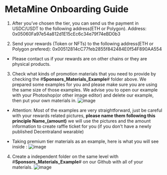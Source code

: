 # MetaMine Onboarding Guide
1. After you’ve chosen the tier, you can send us the payment in USDC/USDT to the following address(ETH or Polygon). Address: 0x05060Fa97e54a812d1E15cEc6c34e79f74eBD0b3

2. Send your rewards (Token or NFTs) to the following address(ETH or Polygon prefered): 0x00512814cC77feb2855f842484E0f54F890AA554

* Please contact us if your rewards are on other chains or they are physical products.

3. Check what kinds of promotion materials that you need to provide by checking the #**Sponsors_Materials_Example**# folder above. We prepared some examples for you and please make sure you are using the same size of those examples. We advise you to open our example with your Photoshop(or other image editor) and delete our example, then put your own materials in.
![image](https://user-images.githubusercontent.com/62155289/187910321-9c90d56f-ab68-49df-8ce3-6810fe6ab22e.png)

* Attention: Most of the examples are very straightforward, just be careful with your rewards related pictures, **please name them following this principle Name_(amount)** we will use the pictures and the amount information to create raffle ticket for you (if you don't have a newly published Decentraland wearable)

* Taking premium tier materials as an example, here is what you will see inside :
![image](https://user-images.githubusercontent.com/62155289/187909510-4d4ce90a-e7ee-499f-ada1-1e7898e6f846.png)

4. Create a independent folder on the same level with #**Sponsors_Materials_Example**# on our Github with all of your materials.
![image](https://user-images.githubusercontent.com/62155289/187910164-d1da30bd-4011-4242-a8e4-9e4423a89e55.png)

